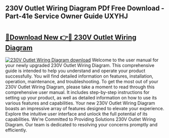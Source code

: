 ## 230V Outlet Wiring Diagram PDf Free Download - Part-41e Service Owner Guide UXYHJ

# <h2><a href="http://dfkf7zq.blite.top/?on=230V+Outlet+Wiring+Diagram">🔗Download New 👉🔴 230V Outlet Wiring Diagram</a></h2>

[![230V Outlet Wiring Diagram download](https://i.imgur.com/lujVjoI.png)](http://dfkf7zq.blite.top/?on=230V+Outlet+Wiring+Diagram)
Welcome to the user manual for your newly upgraded 230V Outlet Wiring Diagram. This comprehensive guide is intended to help you understand and operate your product successfully. You will find detailed information on features, installation, operation, maintenance, and troubleshooting. To get the most out of your 230V Outlet Wiring Diagram, please take a moment to read through this comprehensive user manual. It includes step-by-step instructions for setting up your product, as well as detailed information on how to use its various features and capabilities. Your new 230V Outlet Wiring Diagram boasts an impressive array of features designed to elevate your experience. Explore the intuitive user interface and unlock the full potential of its capabilities. We're Committed to Providing Solutions 230V Outlet Wiring Diagram. Our team is dedicated to resolving your concerns promptly and efficiently.
